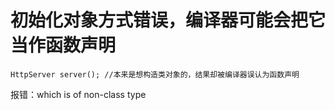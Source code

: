 # 初始化对象方式错误，编译器可能会把它当作函数声明

```text
HttpServer server(); //本来是想构造类对象的，结果却被编译器误认为函数声明
```

报错：which is of non-class type


